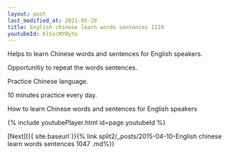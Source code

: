 ```yaml
---
layout: post
last_modified_at: 2021-03-29
title: English chinese learn words sentences 1119 
youtubeId: KlSscNYOyYs
---
```

 
 
Helps to learn Chinese words and sentences for English speakers.

Opportunitiy to repeat the words sentences. 

Practice Chinese language. 
 
10 minutes practice every day. 
 
How to learn Chinese words and sentences for English speakers 
 
{% include youtubePlayer.html id=page.youtubeId %}
 
 
[Next]({{ site.baseurl }}{% link  split2/_posts/2015-04-10-English chinese learn words sentences 1047 .md%})
 
